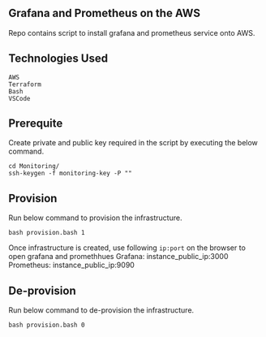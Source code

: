 ## Grafana and Prometheus on the AWS
Repo contains script to install grafana and prometheus service onto AWS.

## Technologies Used
```
AWS
Terraform
Bash
VSCode
```

## Prerequite
Create private and public key required in the script by executing the below command.

```
cd Monitoring/
ssh-keygen -f monitoring-key -P ""
```
## Provision

Run below command to provision the infrastructure.

`bash provision.bash 1`

Once infrastructure is created, use following `ip:port` on the browser to open grafana and promethhues
Grafana: instance_public_ip:3000
Prometheus: instance_public_ip:9090

## De-provision

Run below command to de-provision the infrastructure.

`bash provision.bash 0`
